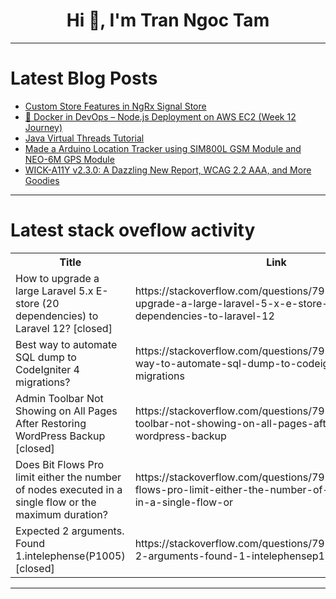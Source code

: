 <h1 align="center">Hi 👋, I'm Tran Ngoc Tam</h1>

---

# Latest Blog Posts 
<!-- BLOG-POST-LIST:START -->
- [Custom Store Features in NgRx Signal Store](https://dev.to/duskoperic/custom-store-features-in-ngrx-signal-store-3pam)
- [🚀 Docker in DevOps – Node.js Deployment on AWS EC2 &lpar;Week 12 Journey&rpar;](https://dev.to/azmatahmed/docker-in-devops-nodejs-deployment-on-aws-ec2-week-12-journey-4b1e)
- [Java Virtual Threads Tutorial](https://dev.to/sadiul_hakim/java-virtual-threads-tutorial-2919)
- [Made a Arduino Location Tracker using SIM800L GSM Module and NEO-6M GPS Module](https://dev.to/david_thomas/made-a-arduino-location-tracker-using-sim800l-gsm-module-and-neo-6m-gps-module-17p1)
- [WICK-A11Y v2.3.0: A Dazzling New Report, WCAG 2.2 AAA, and More Goodies](https://dev.to/sebastianclavijo/wick-a11y-v230-a-dazzling-new-report-wcag-22-aaa-and-more-goodies-hd0)
<!-- BLOG-POST-LIST:END -->

---

# Latest stack oveflow activity
<table>
  <tr><th>Title</th><th>Link</th></tr>
  <!-- STACKOVERFLOW:START --><tr><td>How to upgrade a large Laravel 5.x E-store &lpar;20 dependencies&rpar; to Laravel 12? [closed]</td><td>https://stackoverflow.com/questions/79758477/how-to-upgrade-a-large-laravel-5-x-e-store-20-dependencies-to-laravel-12</td></tr><tr><td>Best way to automate SQL dump to CodeIgniter 4 migrations?</td><td>https://stackoverflow.com/questions/79758385/best-way-to-automate-sql-dump-to-codeigniter-4-migrations</td></tr><tr><td>Admin Toolbar Not Showing on All Pages After Restoring WordPress Backup [closed]</td><td>https://stackoverflow.com/questions/79758372/admin-toolbar-not-showing-on-all-pages-after-restoring-wordpress-backup</td></tr><tr><td>Does Bit Flows Pro limit either the number of nodes executed in a single flow or the maximum duration?</td><td>https://stackoverflow.com/questions/79758349/does-bit-flows-pro-limit-either-the-number-of-nodes-executed-in-a-single-flow-or</td></tr><tr><td>Expected 2 arguments. Found 1.intelephense&lpar;P1005&rpar; [closed]</td><td>https://stackoverflow.com/questions/79758264/expected-2-arguments-found-1-intelephensep1005</td></tr><!-- STACKOVERFLOW:END -->
</table>

---


